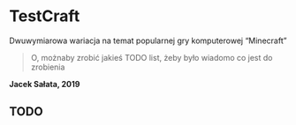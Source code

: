 # TestCraft
Dwuwymiarowa wariacja na temat popularnej gry komputerowej “Minecraft”

> O, możnaby zrobić jakieś TODO list, żeby było wiadomo co jest do zrobienia 

__Jacek Sałata, 2019__

## TODO


